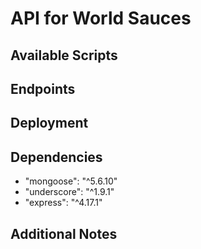 # API for World Sauces

## Available Scripts

## Endpoints

## Deployment

## Dependencies

- "mongoose": "^5.6.10"
- "underscore": "^1.9.1"
- "express": "^4.17.1"

## Additional Notes

